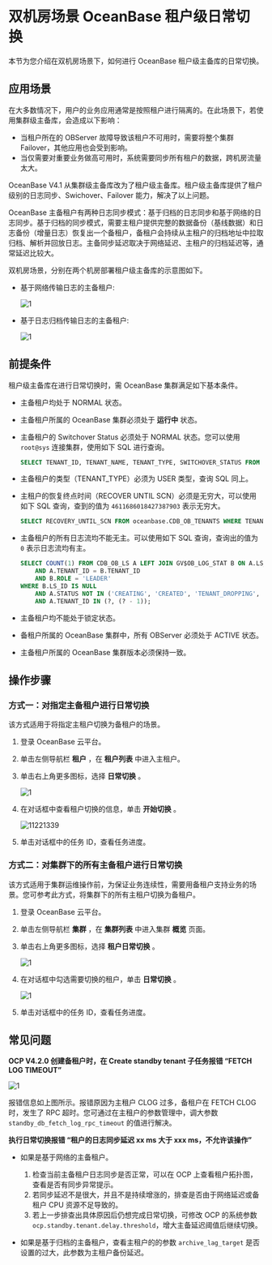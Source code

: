 # 双机房场景 OceanBase 租户级日常切换

本节为您介绍在双机房场景下，如何进行 OceanBase 租户级主备库的日常切换。

## 应用场景

在大多数情况下，用户的业务应用通常是按照租户进行隔离的。在此场景下，若使用集群级主备库，会造成以下影响：

* 当租户所在的 OBServer 故障导致该租户不可用时，需要将整个集群 Failover，其他应用也会受到影响。
* 当仅需要对重要业务做高可用时，系统需要同步所有租户的数据，跨机房流量太大。

OceanBase V4.1 从集群级主备库改为了租户级主备库。租户级主备库提供了租户级别的日志同步、Swichover、Failover 能力，解决了以上问题。

OceanBase 主备租户有两种日志同步模式：基于归档的日志同步和基于网络的日志同步。基于归档的同步模式，需要主租户提供完整的数据备份（基线数据）和日志备份（增量日志）恢复出一个备租户，备租户会持续从主租户的归档地址中拉取归档、解析并回放日志。主备同步延迟取决于网络延迟、主租户的归档延迟等，通常延迟比较大。

双机房场景，分别在两个机房部署租户级主备库的示意图如下。

* 基于网络传输日志的主备租户:

    ![1](https://obbusiness-private.oss-cn-shanghai.aliyuncs.com/doc/img/ocp/%E6%9C%80%E4%BD%B3%E5%AE%9E%E8%B7%B5/%E7%BD%91%E7%BB%9C%E4%BC%A0%E8%BE%93.png)

* 基于日志归档传输日志的主备租户:

    ![1](https://obbusiness-private.oss-cn-shanghai.aliyuncs.com/doc/img/ocp/%E6%9C%80%E4%BD%B3%E5%AE%9E%E8%B7%B5/%E6%97%A5%E5%BF%97%E5%BD%92%E6%A1%A3.png)

## 前提条件

租户级主备库在进行日常切换时，需 OceanBase 集群满足如下基本条件。

* 主备租户均处于 NORMAL 状态。
* 主备租户所属的 OceanBase 集群必须处于 **运行中** 状态。
* 主备租户的 Switchover Status 必须处于 NORMAL 状态。您可以使用 `root@sys` 连接集群，使用如下 SQL 进行查询。

    ```sql
    SELECT TENANT_ID, TENANT_NAME, TENANT_TYPE, SWITCHOVER_STATUS FROM oceanbase.CDB_OB_TENANTS WHERE TENANT_NAME = ?;
    ```

* 主备租户的类型（TENANT_TYPE）必须为 USER 类型，查询 SQL 同上。
* 主租户的恢复终点时间（RECOVER UNTIL SCN）必须是无穷大，可以使用如下 SQL 查询，查到的值为 `4611686018427387903` 表示无穷大。

    ```sql
    SELECT RECOVERY_UNTIL_SCN FROM oceanbase.CDB_OB_TENANTS WHERE TENANT_NAME = ?;
    ```

* 主备租户的所有日志流均不能无主。可以使用如下 SQL 查询，查询出的值为 `0` 表示日志流均有主。

    ```sql
    SELECT COUNT(1) FROM CDB_OB_LS A LEFT JOIN GV$OB_LOG_STAT B ON A.LS_ID = B.LS_ID
        AND A.TENANT_ID = B.TENANT_ID
        AND B.ROLE = 'LEADER'
    WHERE B.LS_ID IS NULL
        AND A.STATUS NOT IN ('CREATING', 'CREATED', 'TENANT_DROPPING', 'CREATE_ABORT', 'PRE_TENANT_DROPPING')
        AND A.TENANT_ID IN (?, (? - 1));
    ```

* 主备租户均不能处于锁定状态。
* 备租户所属的 OceanBase 集群中，所有 OBServer 必须处于 ACTIVE 状态。
* 主备租户所属的 OceanBase 集群版本必须保持一致。

## 操作步骤

### 方式一：对指定主备租户进行日常切换

该方式适用于将指定主租户切换为备租户的场景。

1. 登录 OceanBase 云平台。

2. 单击左侧导航栏 **租户** ，在 **租户列表** 中进入主租户。

3. 单击右上角更多图标，选择 **日常切换** 。

   ![1](https://obbusiness-private.oss-cn-shanghai.aliyuncs.com/doc/img/ocp/420/%E7%A7%9F%E6%88%B7%E6%97%A5%E5%B8%B8%E5%88%87%E6%8D%A2.png)

4. 在对话框中查看租户切换的信息，单击 **开始切换** 。

    ![11221339](https://obbusiness-private.oss-cn-shanghai.aliyuncs.com/doc/img/ocp/430/%E6%97%A5%E5%B8%B8%E5%88%87%E6%8D%A2.png)

5. 单击对话框中的任务 ID，查看任务进度。

### 方式二：对集群下的所有主备租户进行日常切换

该方式适用于集群运维操作前，为保证业务连续性，需要用备租户支持业务的场景。您可参考此方式，将集群下的所有主租户切换为备租户。

1. 登录 OceanBase 云平台。

2. 单击左侧导航栏 **集群** ，在 **集群列表** 中进入集群 **概览** 页面。

3. 单击右上角更多图标，选择 **租户日常切换** 。

   ![1](https://obbusiness-private.oss-cn-shanghai.aliyuncs.com/doc/img/ocp/420/%E7%A7%9F%E6%88%B7%E6%97%A5%E5%B8%B8%E5%88%87%E6%8D%A2-%E9%9B%86%E7%BE%A4.png)

4. 在对话框中勾选需要切换的租户，单击 **日常切换** 。

    ![1](https://obbusiness-private.oss-cn-shanghai.aliyuncs.com/doc/img/ocp/430/%E7%A7%9F%E6%88%B7%E6%97%A5%E5%B8%B8%E5%88%87%E6%8D%A2.png)

5. 单击对话框中的任务 ID，查看任务进度。

## 常见问题

**OCP V4.2.0 创建备租户时，在 Create standby tenant 子任务报错 “FETCH LOG TIMEOUT”**

![1](https://obbusiness-private.oss-cn-shanghai.aliyuncs.com/doc/img/ocp/%E6%9C%80%E4%BD%B3%E5%AE%9E%E8%B7%B5/%E5%88%9B%E5%BB%BA%E5%A4%87%E7%A7%9F%E6%88%B7%E5%A4%B1%E8%B4%A5.png)

报错信息如上图所示。报错原因为主租户 CLOG 过多，备租户在 FETCH CLOG 时，发生了 RPC 超时。您可通过在主租户的参数管理中，调大参数 `standby_db_fetch_log_rpc_timeout` 的值进行解决。

**执行日常切换报错 “租户的日志同步延迟 xx ms 大于 xxx ms，不允许该操作”**

* 如果是基于网络的主备租户。

  1. 检查当前主备租户日志同步是否正常，可以在 OCP 上查看租户拓扑图，查看是否有同步异常提示。
  2. 若同步延迟不是很大，并且不是持续增涨的，排查是否由于网络延迟或备租户 CPU 资源不足导致的。
  3. 若上一步排查出具体原因后仍想完成日常切换，可修改 OCP 的系统参数 `ocp.standby.tenant.delay.threshold`，增大主备延迟阈值后继续切换。

* 如果是基于归档的主备租户，查看主租户的的参数 `archive_lag_target` 是否设置的过大，此参数为主租户备份延迟。
